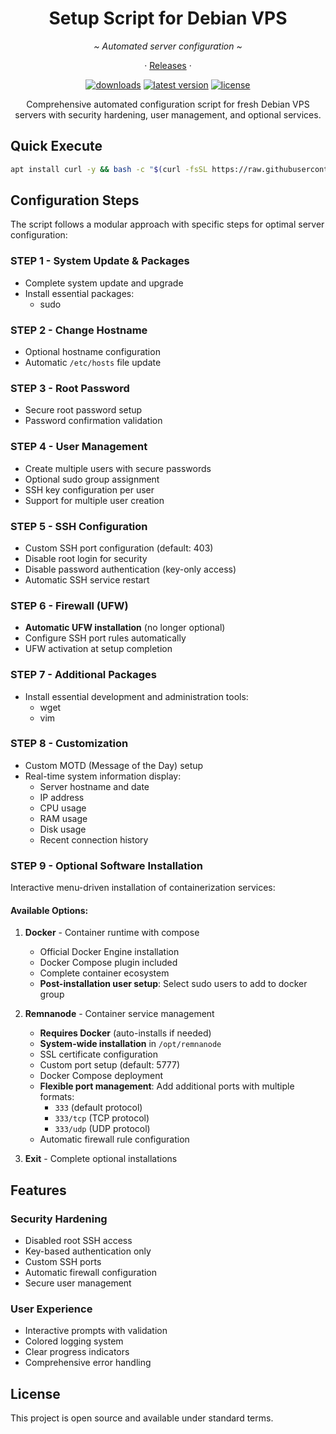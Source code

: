 <div align="center">
   <h1><b>Setup Script for Debian VPS</b></h1>
   <p><i>~ Automated server configuration ~</i></p>
   <p align="center">
       · <a href="https://github.com/StafLoker/setup-debian-vps/releases">Releases</a> ·
   </p>
</div>

<div align="center">
   <a href="https://github.com/StafLoker/setup-debian-vps/releases"><img src="https://img.shields.io/github/downloads/StafLoker/setup-debian-vps/total.svg?style=flat" alt="downloads"/></a>
   <a href="https://github.com/StafLoker/setup-debian-vps/releases"><img src="https://img.shields.io/github/release-pre/StafLoker/setup-debian-vps.svg?style=flat" alt="latest version"/></a>
   <a href="https://github.com/StafLoker/setup-debian-vps/blob/main/LICENSE"><img src="https://img.shields.io/github/license/StafLoker/setup-debian-vps.svg?style=flat" alt="license"/></a>
   <p>Comprehensive automated configuration script for fresh Debian VPS servers with security hardening, user management, and optional services.</p>
</div>

## **Quick Execute**
```bash
apt install curl -y && bash -c "$(curl -fsSL https://raw.githubusercontent.com/StafLoker/setup-debian-vps/main/script.sh)"
```

## **Configuration Steps**
The script follows a modular approach with specific steps for optimal server configuration:

### **STEP 1 - System Update & Packages**
- Complete system update and upgrade
- Install essential packages:
  - sudo

### **STEP 2 - Change Hostname**
- Optional hostname configuration
- Automatic `/etc/hosts` file update

### **STEP 3 - Root Password**
- Secure root password setup
- Password confirmation validation

### **STEP 4 - User Management**
- Create multiple users with secure passwords
- Optional sudo group assignment
- SSH key configuration per user
- Support for multiple user creation

### **STEP 5 - SSH Configuration**
- Custom SSH port configuration (default: 403)
- Disable root login for security
- Disable password authentication (key-only access)
- Automatic SSH service restart

### **STEP 6 - Firewall (UFW)**
- **Automatic UFW installation** (no longer optional)
- Configure SSH port rules automatically
- UFW activation at setup completion

### **STEP 7 - Additional Packages**
- Install essential development and administration tools:
  - wget
  - vim

### **STEP 8 - Customization**
- Custom MOTD (Message of the Day) setup
- Real-time system information display:
  - Server hostname and date
  - IP address
  - CPU usage
  - RAM usage
  - Disk usage
  - Recent connection history

### **STEP 9 - Optional Software Installation**
Interactive menu-driven installation of containerization services:

#### **Available Options:**
1. **Docker** - Container runtime with compose
   - Official Docker Engine installation
   - Docker Compose plugin included
   - Complete container ecosystem
   - **Post-installation user setup**: Select sudo users to add to docker group
   
2. **Remnanode** - Container service management
   - **Requires Docker** (auto-installs if needed)
   - **System-wide installation** in `/opt/remnanode`
   - SSL certificate configuration
   - Custom port setup (default: 5777)
   - Docker Compose deployment
   - **Flexible port management**: Add additional ports with multiple formats:
     - `333` (default protocol)
     - `333/tcp` (TCP protocol)
     - `333/udp` (UDP protocol)
   - Automatic firewall rule configuration
   
3. **Exit** - Complete optional installations

## **Features**

### **Security Hardening**
- Disabled root SSH access
- Key-based authentication only
- Custom SSH ports
- Automatic firewall configuration
- Secure user management

### **User Experience**
- Interactive prompts with validation
- Colored logging system
- Clear progress indicators
- Comprehensive error handling

## **License**
This project is open source and available under standard terms.
